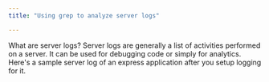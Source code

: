 ```yaml
---
title: "Using grep to analyze server logs"

---
```


What are server logs? Server logs are generally a list of activities performed on a server. It can be used for debugging code or simply for analytics. Here's a sample server log of an express application after you setup logging for it.